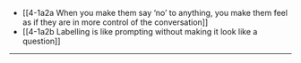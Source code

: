 - [[4-1a2a When you make them say ‘no’ to anything, you make them feel as if they are in more control of the conversation]]
- [[4-1a2b Labelling is like prompting without making it look like a question]]
---
